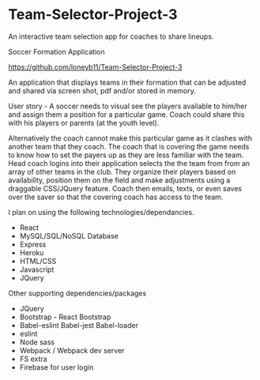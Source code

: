 # Team-Selector-Project-3
An interactive team selection app for coaches to share lineups.

Soccer Formation Application

https://github.com/loneyb11/Team-Selector-Project-3

An application that displays teams in their formation that can be adjusted and shared via screen shot, pdf and/or stored in memory.

User story - A soccer needs to visual see the players available to him/her and assign them a position for a particular game.  Coach could share this with his players or parents (at the youth level).

Alternatively the coach cannot make this particular game as it clashes with another team that they coach.  The coach that is covering the game needs to know how to set the payers up as they are less familiar with the team.  Head coach logins into their application selects the the team from from an array of other teams in the club.  They organize their players based on availability, position them on the field and make adjustments using a draggable CSS/JQuery feature.  Coach then emails, texts, or even saves over the saver so that the covering coach has access to the team.

I plan on using the following technologies/dependancies.
* React
* MySQL/SQL/NoSQL Database
* Express
* Heroku
* HTML/CSS
* Javascript
* JQuery

Other supporting dependencies/packages
* JQuery
* Bootstrap - React Bootstrap
* Babel-eslint Babel-jest Babel-loader
* eslint
* Node sass
* Webpack / Webpack dev server
* FS extra
* Firebase for user login 
